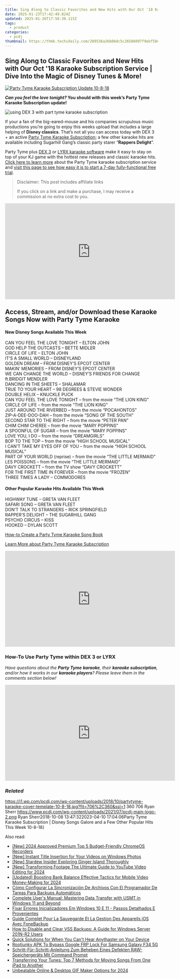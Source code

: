 ```yaml
---
title: Sing Along to Classic Favorites and New Hits with Our Oct '18 Karaoke Subscription Service | Dive Into the Magic of Disney Tunes & More!
date: 2025-01-23T17:42:49.824Z
updated: 2025-01-26T17:58:30.115Z
tags:
  - product
categories:
  - pcdj
thumbnail: https://thmb.techidaily.com/289536a26b86dc5c26586097f9ebf58e81d35aa537c61d20d15b54d1edc660b4.jpg
---
```


## Sing Along to Classic Favorites and New Hits with Our Oct '18 Karaoke Subscription Service | Dive Into the Magic of Disney Tunes & More!

[![Party Tyme Karaoke Subscription Update 10-8-18](https://i1.wp.com/pcdj.com/wp-content/uploads/2018/10/partytyme-karaoke-cover-template-10-8-18.jpg?resize=706%2C321&ssl=1)](https://i1.wp.com/pcdj.com/wp-content/uploads/2018/10/partytyme-karaoke-cover-template-10-8-18.jpg?fit=706%2C360&ssl=1 "Party Tyme Karaoke Subscription Update 10-8-18")

**_Can you feel the love tonight?_ You should with this week’s Party Tyme Karaoke Subscription update!**

![using DEX 3 with part tyme karaoke subscription](https://i1.wp.com/pcdj.com/wp-content/uploads/2018/10/43243395_10217932730167660_1694448779631001600_n.jpg?fit=300%2C225&ssl=1 "using DEX 3 with part tyme karaoke subscription")

If your a fan of the big-eared-mouse and his companies scrupulous music productions you’re going to enjoy this weeks upload that includes a large helping of **Disney classics**. That’s not all you can access today with DEX 3 + an active [Party Tyme Karaoke Subscription](https://tools.techidaily.com/pcdj/products/); a few other karaoke hits are available including Sugarhill Gang’s classic party starer “**Rappers Delight**“.

Party Tyme plus [DEX 3](https://tools.techidaily.com/pcdj/products/) or [LYRX karaoke software](http://www.lyrxkaraoke.com/) make it easy to stay on top of your KJ game with the hottest new releases and classic karaoke hits. [Click here to learn more](https://tools.techidaily.com/pcdj/products/) about the Party Tyme karaoke subscription service and [visit this page to see how easy it is to start a 7-day fully-functional free trial](https://tools.techidaily.com/pcdj/products/).

>  Disclaimer: This post includes affiliate links
>
>  If you click on a link and make a purchase, I may receive a commission at no extra cost to you.
>

<!-- affiliate ads begin -->
<iframe width="560" height="315" src="https://www.youtube.com/embed/zmXpl6irBYk?si=BXjGpQr6PXFcqhCI" title="YouTube video player" frameborder="0" allow="accelerometer; autoplay; clipboard-write; encrypted-media; gyroscope; picture-in-picture; web-share" referrerpolicy="strict-origin-when-cross-origin" allowfullscreen></iframe>
<!-- affiliate ads end -->

## Access, Stream, and/or Download these Karaoke Songs Now with Party Tyme Karaoke

#### **New Disney Songs Available This Week**

CAN YOU FEEL THE LOVE TONIGHT – ELTON JOHN  
GOD HELP THE OUTCASTS – BETTE MIDLER  
CIRCLE OF LIFE – ELTON JOHN  
IT’S A SMALL WORLD – DISNEYLAND  
GOLDEN DREAM – FROM DISNEY’S EPCOT CENTER  
MAKIN’ MEMORIES – FROM DISNEY’S EPCOT CENTER  
WE CAN CHANGE THE WORLD – DISNEY’S FRIENDS FOR CHANGE ft.BRIDGIT MENDLER  
DANCING IN THE SHEETS – SHALAMAR  
TRUE TO YOUR HEART – 98 DEGREES & STEVIE WONDER  
DOUBLE HELIX – KNUCKLE PUCK  
CAN YOU FEEL THE LOVE TONIGHT – from the movie “THE LION KING”  
CIRCLE OF LIFE – from the movie “THE LION KING”  
JUST AROUND THE RIVERBED – from the movie “POCAHONTOS”  
ZIP-A-DEE-DOO-DAH – from the movie “SONG OF THE SOUTH”  
SECOND STAR TO THE RIGHT – from the movie “PETER PAN”  
CHIM CHIM CHEREE – from the movie “MARY POPPINS”  
A SPOONFUL OF SUGAR – from the movie “MARY POPPINS”  
LOVE YOU, I DO – from the movie “DREAMGIRLS”  
BOP TO THE TOP – from the movie “HIGH SCHOOL MUSICAL”  
I CAN’T TAKE MY EYES OFF OF YOU – from the movie “HIGH SCHOOL MUSICAL”  
PART OF YOUR WORLD (reprise) – from the movie “THE LITTLE MERMAID”  
LES POISSONS – from the movie “THE LITTLE MERMAID”  
DAVY CROCKETT – from the TV show “DAVY CROCKETT”  
FOR THE FIRST TIME IN FOREVER – from the movie “FROZEN”  
THREE TIMES A LADY – COMMODORES

#### **Other Popular Karaoke Hits Available This Week**

HIGHWAY TUNE – GRETA VAN FLEET  
SAFARI SONG – GRETA VAN FLEET  
DON’T TALK TO STRANGERS – RICK SPRINGFIELD  
RAPPER’S DELIGHT – THE SUGARHILL GANG  
PSYCHO CIRCUS – KISS  
HOOKED – DYLAN SCOTT

[How-to Create a Party Tyme Karaoke Song Book](https://tools.techidaily.com/pcdj/products/)

[Learn More about Party Tyme Karaoke Subscription](https://tools.techidaily.com/pcdj/products/)

<!-- affiliate ads begin -->
<iframe width="560" height="315" src="https://www.youtube.com/embed/ZeYbTVeaXg0?si=rwLL1DbBoX26BGjm" title="YouTube video player" frameborder="0" allow="accelerometer; autoplay; clipboard-write; encrypted-media; gyroscope; picture-in-picture; web-share" referrerpolicy="strict-origin-when-cross-origin" allowfullscreen></iframe>
<!-- affiliate ads end -->

### How-To Use Party Tyme within DEX 3 or LYRX

_Have questions about the **Party Tyme** **karaoke**, their **karaoke subscription**, and/or how it works in our **karaoke players**?_ 
_Please leave them in the comments section below!_

<!-- affiliate ads begin -->
<iframe width="560" height="315" src="https://www.youtube.com/embed/0dOfcihxjiw?si=_fkp1S1Uw0N1dp6b" title="YouTube video player" frameborder="0" allow="accelerometer; autoplay; clipboard-write; encrypted-media; gyroscope; picture-in-picture; web-share" referrerpolicy="strict-origin-when-cross-origin" allowfullscreen></iframe>
<!-- affiliate ads end -->

### _Related_

https://i1.wp.com/pcdj.com/wp-content/uploads/2018/10/partytyme-karaoke-cover-template-10-8-18.jpg?fit=706%2C360&ssl=1 360 706 Ryan Sherr https://www.pcdj.com/wp-content/uploads/2021/07/pcdj-main-logo-2.png Ryan Sherr2018-10-08 13:47:322023-04-10 17:04:06Party Tyme Karaoke Subscription | Disney Songs Galore and a Few Other Popular Hits This Week 10-8-18}

<ins class="adsbygoogle"
     style="display:block"
     data-ad-format="autorelaxed"
     data-ad-client="ca-pub-7571918770474297"
     data-ad-slot="1223367746"></ins>

<ins class="adsbygoogle"
     style="display:block"
     data-ad-client="ca-pub-7571918770474297"
     data-ad-slot="8358498916"
     data-ad-format="auto"
     data-full-width-responsive="true"></ins>

<span class="atpl-alsoreadstyle">Also read:</span>
<div><ul>
<li><a href="https://screen-video-capture.techidaily.com/new-2024-approved-premium-top-5-budget-friendly-chromeos-recorders/"><u>[New] 2024 Approved Premium Top 5 Budget-Friendly ChromeOS Recorders</u></a></li>
<li><a href="https://extra-support.techidaily.com/new-instant-title-insertion-for-your-videos-on-windows-photos/"><u>[New] Instant Title Insertion for Your Videos on Windows Photos</u></a></li>
<li><a href="https://video-screen-grab.techidaily.com/new-stardew-insider-exploring-ginger-island-thoroughly/"><u>[New] Stardew Insider Exploring Ginger Island Thoroughly</u></a></li>
<li><a href="https://youtube-docs.techidaily.com/ransforming-footage-the-ultimate-guide-to-youtube-video-editing-for-2024/"><u>[New] Transforming Footage The Ultimate Guide to YouTube Video Editing for 2024</u></a></li>
<li><a href="https://youtube-docs.techidaily.com/ed-boosting-bank-balance-effective-tactics-for-mobile-video-money-making-for-2024/"><u>[Updated] Boosting Bank Balance Effective Tactics for Mobile Video Money-Making for 2024</u></a></li>
<li><a href="https://win-hot.techidaily.com/como-configurar-la-sincronizacion-de-archivos-con-el-programador-de-tareas-para-backups-automaticos/"><u>Cómo Configurar La Sincronización De Archivos Con El Programador De Tareas Para Backups Automáticos</u></a></li>
<li><a href="https://win-hot.techidaily.com/complete-users-manual-mastering-data-transfer-with-usmt-in-windows-11-and-beyond/"><u>Complete User's Manual: Mastering Data Transfer with USMT in Windows 11 and Beyond</u></a></li>
<li><a href="https://win-hot.techidaily.com/fixar-errores-inicializadores-em-windows-10-e-11-passos-detalhados-e-provenientes/"><u>Fixar Errores Inicializadores Em Windows 10 E 11 - Passos Detalhados E Provenientes</u></a></li>
<li><a href="https://win-hot.techidaily.com/guide-complet-pour-la-sauvegarde-et-la-gestion-des-appareils-ios-avec-fonebackup/"><u>Guide Complet Pour La Sauvegarde Et La Gestion Des Appareils iOS Avec FoneBackup</u></a></li>
<li><a href="https://win-hot.techidaily.com/how-to-disable-and-clear-vss-backups-a-guide-for-windows-server-201n-r2-users/"><u>How to Disable and Clear VSS Backups: A Guide for Windows Server 201N-R2 Users</u></a></li>
<li><a href="https://sound-issues.techidaily.com/quick-solutions-for-when-you-cant-hear-anythaster-on-your-device/"><u>Quick Solutions for When You Can't Hear Anythaster on Your Device</u></a></li>
<li><a href="https://android-unlock.techidaily.com/rootjunky-apk-to-bypass-google-frp-lock-for-samsung-galaxy-f34-5g-by-drfone-android/"><u>Rootjunky APK To Bypass Google FRP Lock For Samsung Galaxy F34 5G</u></a></li>
<li><a href="https://win-hot.techidaily.com/schritt-fur-schritt-anleitung-zum-beheben-eines-defekten-raw-speichergerats-mit-command-prompt/"><u>Schritt-Für-Schritt-Anleitung Zum Beheben Eines Defekten RAW-Speichergeräts Mit Command Prompt</u></a></li>
<li><a href="https://win-hot.techidaily.com/transferring-your-tunes-top-7-methods-for-moving-songs-from-one-ipad-to-another/"><u>Transferring Your Tunes: Top 7 Methods for Moving Songs From One iPad to Another</u></a></li>
<li><a href="https://facebook-video-footage.techidaily.com/unbeatable-online-and-desktop-gif-maker-options-for-2024/"><u>Unbeatable Online & Desktop GIF Maker Options for 2024</u></a></li>
</ul></div>

